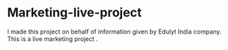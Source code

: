 # Marketing-live-project
I made this project on behalf of information given by Edulyt India company. This is a live marketing project .
